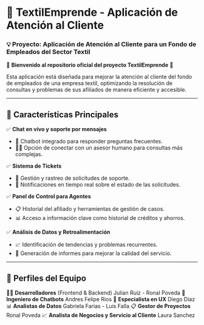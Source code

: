# 🏢 TextilEmprende - Aplicación de Atención al Cliente

### 💡 Proyecto: Aplicación de Atención al Cliente para un Fondo de Empleados del Sector Textil

🚀 **Bienvenido al repositorio oficial del proyecto TextilEmprende** 🚀

Esta aplicación está diseñada para mejorar la atención al cliente del fondo de empleados de una empresa textil, optimizando la resolución de consultas y problemas de sus afiliados de manera eficiente y accesible.

---

## 📌 Características Principales

✅ **Chat en vivo y soporte por mensajes**
- 🤖 Chatbot integrado para responder preguntas frecuentes.
- 👨‍💼 Opción de conectar con un asesor humano para consultas más complejas.

✅ **Sistema de Tickets**
- 🎫 Gestión y rastreo de solicitudes de soporte.
- 🔔 Notificaciones en tiempo real sobre el estado de las solicitudes.

✅ **Panel de Control para Agentes**
- 📋 Historial del afiliado y herramientas de gestión de casos.
- 📊 Acceso a información clave como historial de créditos y ahorros.

✅ **Análisis de Datos y Retroalimentación**
- 📈 Identificación de tendencias y problemas recurrentes.
- 📑 Generación de informes para mejorar la calidad del servicio.

---
## 👥 Perfiles del Equipo

👨‍💻 **Desarrolladores** (Frontend & Backend)  Julian Ruiz - Ronal Poveda 
🧠 **Ingeniero de Chatbots**  Andres Felipe Rios
🎨 **Especialista en UX**  Diego Diaz
📊 **Analistas de Datos**  Gabriela Farias - Luis Falla
📋 **Gestor de Proyectos** Ronal Poveda
📈 **Analista de Negocios y Servicio al Cliente** Laura Sanchez

